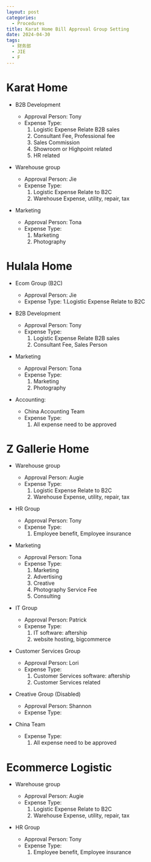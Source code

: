 ```yaml
---
layout: post
categories:
  - Procedures
title: Karat Home Bill Approval Group Setting
date: 2024-04-30
tags:
  - 财务部
  - JIE
  - F
---
```

# Karat Home

- B2B Development
	- Approval Person:  Tony
	- Expense Type:  
		1. Logistic Expense Relate B2B sales
		2. Consultant Fee, Professional fee
		3. Sales Commission
		4. Showroom or Highpoint related
		5. HR related

- Warehouse group
	- Approval Person: Jie
	- Expense Type: 
		1. Logistic Expense Relate to B2C
		2. Warehouse Expense, utility, repair, tax
		
- Marketing
	- Approval Person:  Tona
	- Expense Type:
		1. Marketing
		2. Photography
# Hulala Home

- Ecom Group (B2C)
	- Approval Person: Jie
	- Expense Type: 
		1.Logistic Expense Relate to B2C


- B2B Development
	- Approval Person:  Tony
	- Expense Type:  
		1. Logistic Expense Relate B2B sales
		2. Consultant Fee, Sales Person

- Marketing
	- Approval Person:  Tona
	- Expense Type:
		1. Marketing
		2. Photography

- Accounting:
	- China Accounting Team
	- Expense Type:  
		1. All expense need to be approved
# Z Gallerie Home

- Warehouse group
	- Approval Person: Augie
	- Expense Type: 
		1. Logistic Expense Relate to B2C
		2. Warehouse Expense, utility, repair, tax

- HR Group
	- Approval Person:  Tony
	- Expense Type:  
		1. Employee benefit, Employee insurance

- Marketing
	- Approval Person:  Tona
	- Expense Type:
		1. Marketing
		2. Advertising
		2. Creative
		3. Photography Service Fee
		4. Consulting

- IT Group
	- Approval Person:  Patrick
	- Expense Type:
		1. IT software: aftership
		2. website hosting, bigcommerce
	
- Customer Services Group
	- Approval Person:  Lori
	- Expense Type:
		1. Customer Services software: aftership
		2. Customer Services related

- Creative Group (Disabled)
	- Approval Person:  Shannon
	- Expense Type:


- China Team
	- Expense Type:  
		1. All expense need to be approved

# Ecommerce Logistic

- Warehouse group
	- Approval Person: Augie
	- Expense Type: 
		1. Logistic Expense Relate to B2C
		2. Warehouse Expense, utility, repair, tax

- HR Group
	- Approval Person:  Tony
	- Expense Type:  
		1. Employee benefit, Employee insurance
